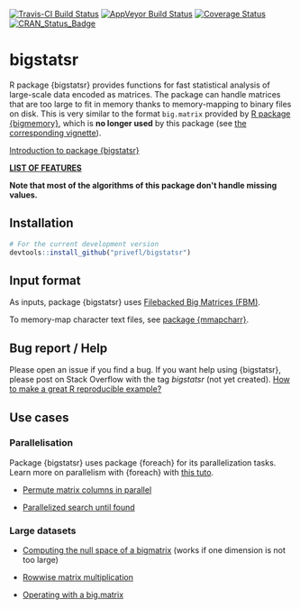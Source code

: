 [![Travis-CI Build Status](https://travis-ci.org/privefl/bigstatsr.svg?branch=master)](https://travis-ci.org/privefl/bigstatsr)
[![AppVeyor Build Status](https://ci.appveyor.com/api/projects/status/github/privefl/bigstatsr?branch=master&svg=true)](https://ci.appveyor.com/project/privefl/bigstatsr)
[![Coverage Status](https://img.shields.io/codecov/c/github/privefl/bigstatsr/master.svg)](https://codecov.io/github/privefl/bigstatsr?branch=master)
[![CRAN_Status_Badge](http://www.r-pkg.org/badges/version/bigstatsr)](https://cran.r-project.org/package=bigstatsr)


# bigstatsr

R package {bigstatsr} provides functions for fast statistical analysis of large-scale data encoded as matrices. The package can handle matrices that are too large to fit in memory thanks to memory-mapping to binary files on disk. This is very similar to the format `big.matrix` provided by [R package {bigmemory}](https://github.com/kaneplusplus/bigmemory), which is **no longer used** by this package (see [the corresponding vignette](https://privefl.github.io/bigstatsr/articles/bigstatsr-and-bigmemory.html)).

[Introduction to package {bigstatsr}](https://goo.gl/k3A5hb)

[**LIST OF FEATURES**](https://privefl.github.io/bigstatsr/reference/index.html)

**Note that most of the algorithms of this package don't handle missing values.**


## Installation

```r
# For the current development version
devtools::install_github("privefl/bigstatsr")
```

## Input format

As inputs, package {bigstatsr} uses [Filebacked Big Matrices (FBM)](https://privefl.github.io/bigstatsr/reference/FBM-class.html).

To memory-map character text files, see [package {mmapcharr}](https://github.com/privefl/mmapcharr).

## Bug report / Help

Please open an issue if you find a bug.
If you want help using {bigstatsr}, please post on Stack Overflow with the tag *bigstatsr* (not yet created). [How to make a great R reproducible example?](https://stackoverflow.com/q/5963269/6103040)

## Use cases

### Parallelisation

Package {bigstatsr} uses package {foreach} for its parallelization tasks. Learn more on parallelism with {foreach} with [this tuto](https://privefl.github.io/blog/a-guide-to-parallelism-in-r/).

- [Permute matrix columns in parallel](https://stackoverflow.com/q/48832010/6103040)

- [Parallelized search until found](https://stackoverflow.com/q/49056271/6103040)

### Large datasets

- [Computing the null space of a bigmatrix](https://stackoverflow.com/questions/46253537/computing-the-null-space-of-a-bigmatrix-in-r/) (works if one dimension is not too large)

- [Rowwise matrix multiplication](https://stackoverflow.com/q/48879643/6103040)

- [Operating with a big.matrix](https://stackoverflow.com/q/42111876/6103040)
